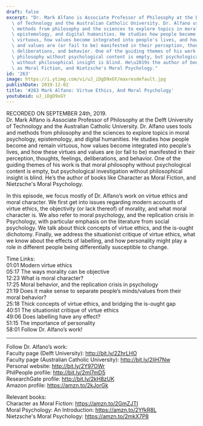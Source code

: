 ```yaml
---
draft: false
excerpt: "Dr. Mark Alfano is Associate Professor of Philosophy at the Delft University\
  \ of Technology and the Australian Catholic University. Dr. Alfano uses tools and\
  \ methods from philosophy and the sciences to explore topics in moral psychology,\
  \ epistemology, and digital humanities. He studies how people become and remain\
  \ virtuous, how values become integrated into people's lives, and how these virtues\
  \ and values are (or fail to be) manifested in their perception, thoughts, feelings,\
  \ deliberations, and behavior. One of the guiding themes of his work is that moral\
  \ philosophy without psychological content is empty, but psychological investigation\
  \ without philosophical insight is blind. He\u2019s the author of books like Character\
  \ as Moral Fiction, and Nietzsche's Moral Psychology."
id: '263'
image: https://i.ytimg.com/vi/uJ_iDgD9xGY/maxresdefault.jpg
publishDate: 2019-12-02
title: '#263 Mark Alfano: Virtue Ethics, And Moral Psychology'
youtubeid: uJ_iDgD9xGY
---
```

RECORDED ON SEPTEMBER 24th, 2019.  
Dr. Mark Alfano is Associate Professor of Philosophy at the Delft University of Technology and the Australian Catholic University. Dr. Alfano uses tools and methods from philosophy and the sciences to explore topics in moral psychology, epistemology, and digital humanities. He studies how people become and remain virtuous, how values become integrated into people's lives, and how these virtues and values are (or fail to be) manifested in their perception, thoughts, feelings, deliberations, and behavior. One of the guiding themes of his work is that moral philosophy without psychological content is empty, but psychological investigation without philosophical insight is blind. He’s the author of books like Character as Moral Fiction, and Nietzsche's Moral Psychology.

In this episode, we focus mostly of Dr. Alfano’s work on virtue ethics and moral character. We first get into issues regarding modern accounts of virtue ethics, the objectivity (or lack thereof) of morality, and what moral character is. We also refer to moral psychology, and the replication crisis in Psychology, with particular emphasis on the literature from social psychology. We talk about thick concepts of virtue ethics, and the is-ought dichotomy. Finally, we address the situationist critique of virtue ethics, what we know about the effects of labelling, and how personality might play a role in different people being differentially susceptible to change. 

Time Links:  
01:01  Modern virtue ethics  
05:17  The ways morality can be objective  
12:23  What is moral character?  
17:25  Moral behavior, and the replication crisis in psychology  
21:19  Does it make sense to separate people’s minds/values from their moral behavior?  
25:18  Thick concepts of virtue ethics, and bridging the is-ought gap  
40:51  The situationist critique of virtue ethics  
49:06  Does labelling have any effect?  
51:15  The importance of personality  
58:01  Follow Dr. Alfano’s work!

---

Follow Dr. Alfano’s work:  
Faculty page (Delft University): http://bit.ly/2ZhrLHO  
Faculty page (Australian Catholic University): http://bit.ly/2liH7Nw  
Personal website: http://bit.ly/2Y97OWr  
PhilPeople profile: http://bit.ly/2ml7mD5  
ResearchGate profile: http://bit.ly/2kH8zUK  
Amazon profile: https://amzn.to/2kJorGk

Relevant books:  
Character as Moral Fiction: https://amzn.to/2GmZJTI  
Moral Psychology: An Introduction: https://amzn.to/2YfkR8L  
Nietzsche's Moral Psychology: https://amzn.to/2mkX7P8
